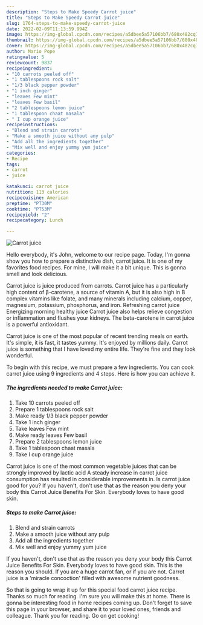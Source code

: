 ```yaml
---
description: "Steps to Make Speedy Carrot juice"
title: "Steps to Make Speedy Carrot juice"
slug: 1764-steps-to-make-speedy-carrot-juice
date: 2022-02-09T11:13:59.994Z
image: https://img-global.cpcdn.com/recipes/a5dbee5a57106bb7/680x482cq70/carrot-juice-recipe-main-photo.jpg
thumbnail: https://img-global.cpcdn.com/recipes/a5dbee5a57106bb7/680x482cq70/carrot-juice-recipe-main-photo.jpg
cover: https://img-global.cpcdn.com/recipes/a5dbee5a57106bb7/680x482cq70/carrot-juice-recipe-main-photo.jpg
author: Mario Pope
ratingvalue: 5
reviewcount: 9837
recipeingredient:
- "10 carrots peeled off"
- "1 tablespoons rock salt"
- "1/3 black pepper powder"
- "1 inch ginger"
- "leaves Few mint"
- "leaves Few basil"
- "2 tablespoons lemon juice"
- "1 tablespoon chaat masala"
- " I cup orange juice"
recipeinstructions:
- "Blend and strain carrots"
- "Make a smooth juice without any pulp"
- "Add all the ingredients together"
- "Mix well and enjoy yummy yum juice"
categories:
- Recipe
tags:
- carrot
- juice

katakunci: carrot juice 
nutrition: 113 calories
recipecuisine: American
preptime: "PT30M"
cooktime: "PT53M"
recipeyield: "2"
recipecategory: Lunch

---
```



![Carrot juice](https://img-global.cpcdn.com/recipes/a5dbee5a57106bb7/680x482cq70/carrot-juice-recipe-main-photo.jpg)

Hello everybody, it's John, welcome to our recipe page. Today, I'm gonna show you how to prepare a distinctive dish, carrot juice. It is one of my favorites food recipes. For mine, I will make it a bit unique. This is gonna smell and look delicious.

Carrot juice is juice produced from carrots. Carrot juice has a particularly high content of β-carotene, a source of vitamin A, but it is also high in B complex vitamins like folate, and many minerals including calcium, copper, magnesium, potassium, phosphorus, and iron. Refreshing carrot juice Energizing morning healthy juice Carrot juice also helps relieve congestion or inflammation and flushes your kidneys. The beta-carotene in carrot juice is a powerful antioxidant.

Carrot juice is one of the most popular of recent trending meals on earth. It's simple, it is fast, it tastes yummy. It's enjoyed by millions daily. Carrot juice is something that I have loved my entire life. They're fine and they look wonderful.


To begin with this recipe, we must prepare a few ingredients. You can cook carrot juice using 9 ingredients and 4 steps. Here is how you can achieve it.

<!--inarticleads1-->

##### The ingredients needed to make Carrot juice:

1. Take 10 carrots peeled off
1. Prepare 1 tablespoons rock salt
1. Make ready 1/3 black pepper powder
1. Take 1 inch ginger
1. Take leaves Few mint
1. Make ready leaves Few basil
1. Prepare 2 tablespoons lemon juice
1. Take 1 tablespoon chaat masala
1. Take  I cup orange juice


Carrot juice is one of the most common vegetable juices that can be strongly improved by lactic acid A steady increase in carrot juice consumption has resulted in considerable improvements in. Is carrot juice good for you? If you haven&#39;t, don&#39;t use that as the reason you deny your body this Carrot Juice Benefits For Skin. Everybody loves to have good skin. 

<!--inarticleads2-->

##### Steps to make Carrot juice:

1. Blend and strain carrots
1. Make a smooth juice without any pulp
1. Add all the ingredients together
1. Mix well and enjoy yummy yum juice


If you haven&#39;t, don&#39;t use that as the reason you deny your body this Carrot Juice Benefits For Skin. Everybody loves to have good skin. This is the reason you should. If you are a huge carrot fan, or if you are not. Carrot juice is a &#39;miracle concoction&#39; filled with awesome nutrient goodness. 

So that is going to wrap it up for this special food carrot juice recipe. Thanks so much for reading. I'm sure you will make this at home. There is gonna be interesting food in home recipes coming up. Don't forget to save this page in your browser, and share it to your loved ones, friends and colleague. Thank you for reading. Go on get cooking!
